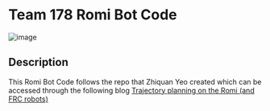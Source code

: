 # Team 178 Romi Bot Code

![image](https://a.pololu-files.com/picture/0J7729.400.jpg?edd9edb64a2e14d7c97ee596af0cd37a)

## Description
This Romi Bot Code follows the repo that Zhiquan Yeo created which can be accessed through the following blog [Trajectory planning on the Romi (and FRC robots)](https://wpilib.org/blog/trajectory-following-with-the-romi)


